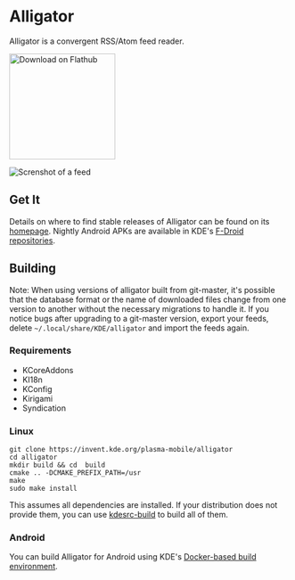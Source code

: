 # Alligator

Alligator is a convergent RSS/Atom feed reader.

<a href='https://flathub.org/apps/details/org.kde.alligator'><img width='190px' alt='Download on Flathub' src='https://flathub.org/assets/badges/flathub-badge-i-en.png'/></a>

![Screnshot of a feed](https://cdn.kde.org/screenshots/alligator/alligator-desktop.png)

## Get It

Details on where to find stable releases of Alligator can be found on its
[homepage](https://apps.kde.org/alligator). Nightly Android APKs are available in KDE's [F-Droid repositories](https://community.kde.org/Android/F-Droid).

## Building

Note: When using versions of alligator built from git-master, it's possible that the database format or the name of downloaded files change from one version to another without the necessary migrations to handle it. If you notice bugs after upgrading to a git-master version, export your feeds, delete `~/.local/share/KDE/alligator` and import the feeds again.

### Requirements
 - KCoreAddons
 - KI18n
 - KConfig
 - Kirigami
 - Syndication

### Linux

```
git clone https://invent.kde.org/plasma-mobile/alligator
cd alligator
mkdir build && cd  build
cmake .. -DCMAKE_PREFIX_PATH=/usr
make
sudo make install
```

This assumes all dependencies are installed. If your distribution does not provide
them, you can use [kdesrc-build](https://kdesrc-build.kde.org/) to build all of them.

### Android

You can build Alligator for Android using KDE's [Docker-based build environment](https://community.kde.org/Android/Environment_via_Container).

